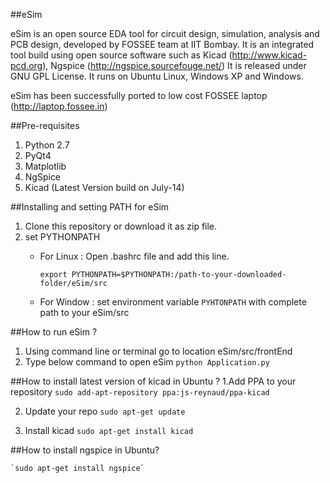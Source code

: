 ##eSim

eSim is an open source EDA tool for circuit design, simulation, analysis and PCB design, developed by FOSSEE team at IIT Bombay. 
It is an integrated tool build using open source software such as Kicad (http://www.kicad-pcd.org), Ngspice (http://ngspice.sourcefouge.net/) 
It is released under GNU GPL License. It runs on Ubuntu Linux, Windows XP and Windows.

eSim has been successfully ported to low cost FOSSEE laptop (http://laptop.fossee.in)

##Pre-requisites
1. Python 2.7
2. PyQt4
3. Matplotlib
4. NgSpice 
5. Kicad (Latest Version build on July-14)

##Installing and setting PATH for eSim
1. Clone this repository or download it as zip file.
2. set PYTHONPATH
    - For Linux :
        Open .bashrc file and add this line.

        `export PYTHONPATH=$PYTHONPATH:/path-to-your-downloaded-folder/eSim/src`

    - For Window :
        set environment variable `PYHTONPATH` with complete path to your eSim/src


##How to run eSim ?
1. Using command line or terminal go to location eSim/src/frontEnd
2. Type below command to open eSim
        `python Application.py`


##How to install latest version of kicad in Ubuntu ?
1.Add PPA to your repository
    `sudo add-apt-repository ppa:js-reynaud/ppa-kicad`

2. Update your repo
    `sudo apt-get update`

3. Install kicad
    `sudo apt-get install kicad`


##How to install ngspice in Ubuntu?

    `sudo apt-get install ngspice`



